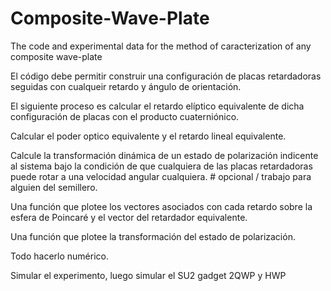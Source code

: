 # Composite-Wave-Plate
The code and experimental data for the method of caracterization of any composite wave-plate


El código debe permitir construir una configuración de placas retardadoras seguidas con cualqueir retardo y ángulo de orientación.

El siguiente proceso es calcular el retardo elíptico equivalente de dicha configuración de placas con el producto cuaterniónico.

Calcular el poder optico equivalente y el retardo lineal equivalente.

Calcule la transformación dinámica de un estado de polarización indicente al sistema bajo la condición de que cualquiera de las placas retardadoras puede rotar a una velocidad angular cualquiera. # opcional / trabajo para alguien del semillero.

Una función que plotee los vectores asociados con cada retardo sobre la esfera de Poincaré y el vector del retardador equivalente.

Una función que plotee la transformación del estado de polarización.


Todo hacerlo numérico.

Simular el experimento, luego simular el SU2 gadget 2QWP y HWP


